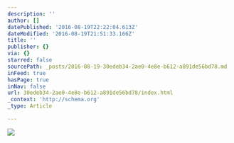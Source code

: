 ```yaml
---
description: ''
author: []
datePublished: '2016-08-19T22:22:04.613Z'
dateModified: '2016-08-19T21:51:33.166Z'
title: ''
publisher: {}
via: {}
starred: false
sourcePath: _posts/2016-08-19-30edeb34-2ae0-4e8e-b612-a891de56bd78.md
inFeed: true
hasPage: true
inNav: false
url: 30edeb34-2ae0-4e8e-b612-a891de56bd78/index.html
_context: 'http://schema.org'
_type: Article

---
```

![](https://the-grid-user-content.s3-us-west-2.amazonaws.com/fa08a1fb-c1b8-486e-be77-f79caca1ef61.jpg)